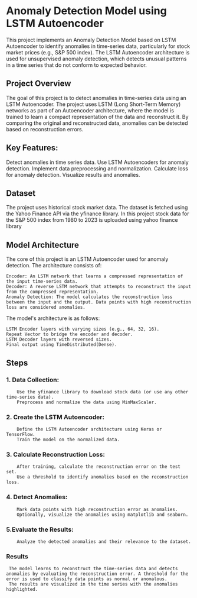 # Anomaly Detection Model using LSTM Autoencoder

This project implements an Anomaly Detection Model based on LSTM Autoencoder to identify anomalies in time-series data, particularly for stock market prices (e.g., S&P 500 index). The LSTM Autoencoder architecture is used for unsupervised anomaly detection, which detects unusual patterns in a time series that do not conform to expected behavior.

## Project Overview

The goal of this project is to detect anomalies in time-series data using an LSTM Autoencoder. The project uses LSTM (Long Short-Term Memory) networks as part of an Autoencoder architecture, where the model is trained to learn a compact representation of the data and reconstruct it. By comparing the original and reconstructed data, anomalies can be detected based on reconstruction errors.

## Key Features:

Detect anomalies in time series data.
Use LSTM Autoencoders for anomaly detection.
Implement data preprocessing and normalization.
Calculate loss for anomaly detection.
Visualize results and anomalies.

## Dataset

The project uses historical stock market data. The dataset is fetched using the Yahoo Finance API via the yfinance library. In this project stock data for the S&P 500 index from 1980 to 2023 is uploaded using yahoo finance library


## Model Architecture

The core of this project is an LSTM Autoencoder used for anomaly detection. The architecture consists of:

    Encoder: An LSTM network that learns a compressed representation of the input time-series data.
    Decoder: A reverse LSTM network that attempts to reconstruct the input from the compressed representation.
    Anomaly Detection: The model calculates the reconstruction loss between the input and the output. Data points with high reconstruction loss are considered anomalies.

The model's architecture is as follows:

    LSTM Encoder layers with varying sizes (e.g., 64, 32, 16).
    Repeat Vector to bridge the encoder and decoder.
    LSTM Decoder layers with reversed sizes.
    Final output using TimeDistributed(Dense).

## Steps
### 1. Data Collection:
        Use the yfinance library to download stock data (or use any other time-series data).
        Preprocess and normalize the data using MinMaxScaler.

### 2. Create the LSTM Autoencoder:
        Define the LSTM Autoencoder architecture using Keras or TensorFlow.
        Train the model on the normalized data.

### 3. Calculate Reconstruction Loss:
        After training, calculate the reconstruction error on the test set.
        Use a threshold to identify anomalies based on the reconstruction loss.

### 4. Detect Anomalies:
        Mark data points with high reconstruction error as anomalies.
        Optionally, visualize the anomalies using matplotlib and seaborn.

### 5.Evaluate the Results:
        Analyze the detected anomalies and their relevance to the dataset.

### Results

     The model learns to reconstruct the time-series data and detects anomalies by evaluating the reconstruction error. A threshold for the error is used to classify data points as normal or anomalous.
     The results are visualized in the time series with the anomalies highlighted.

